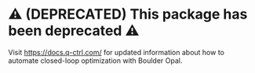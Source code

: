 # ⚠️ (DEPRECATED) This package has been deprecated ⚠️

Visit https://docs.q-ctrl.com/ for updated information about how to automate closed-loop optimization with Boulder Opal.
